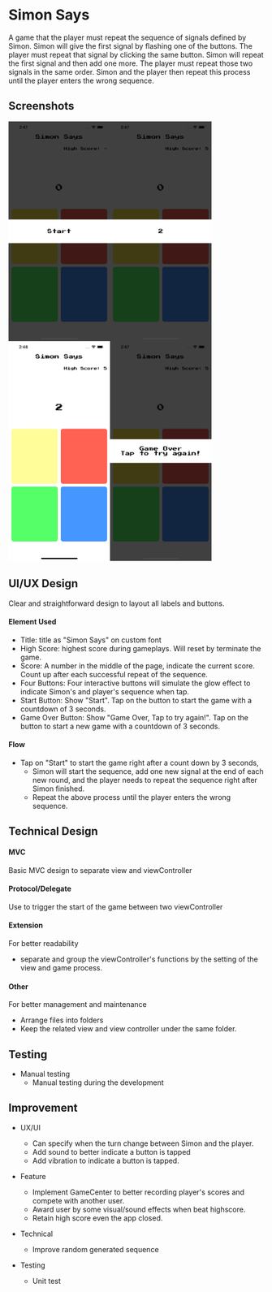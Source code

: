 # Simon Says
A game that the player must repeat the sequence of signals defined by Simon. 
Simon will give the first signal by flashing one of the buttons. The player must repeat that signal by clicking the same button. 
Simon will repeat the first signal and then add one more. The player must repeat those two signals in the same order. 
Simon and the player then repeat this process until the player enters the wrong sequence.

## Screenshots
<img src="previewImages/SimonSays_ScreenShot_Start.png" width=200 align=left>
<img src="previewImages/SimonSays_ScreenShot_CountdownToStart.png" width=200 align=left>
<img src="previewImages/SimonSays_ScreenShot_PlayersTurn.png" width=200 align=left>
<img src="previewImages/SimonSays_ScreenShot_GameOver.png" width=200>


## UI/UX Design
Clear and straightforward design to layout all labels and buttons.

#### Element Used
  - Title: title as "Simon Says" on custom font
  - High Score: highest score during gameplays. Will reset by terminate the game.
  - Score: A number in the middle of the page, indicate the current score. Count up after each successful repeat of the sequence.
  - Four Buttons: Four interactive buttons will simulate the glow effect to indicate Simon's and player's sequence when tap.
  - Start Button: Show "Start". Tap on the button to start the game with a countdown of 3 seconds.
  - Game Over Button: Show "Game Over, Tap to try again!". Tap on the button to start a new game with a countdown of 3 seconds.
  
#### Flow
  - Tap on "Start" to start the game right after a count down by 3 seconds, 
    - Simon will start the sequence, add one new signal at the end of each new round, 
       and the player needs to repeat the sequence right after Simon finished.
    - Repeat the above process until the player enters the wrong sequence.
  
## Technical Design
#### MVC
  Basic MVC design to separate view and viewController

#### Protocol/Delegate 
  Use to trigger the start of the game between two viewController
  
#### Extension
  For better readability
  - separate and group the viewController's functions by the setting of the view and game process.
  
#### Other
  For better management and maintenance
  - Arrange files into folders
  - Keep the related view and view controller under the same folder.
  
## Testing
  - Manual testing
    - Manual testing during the development
  
  
## Improvement
- UX/UI
  - Can specify when the turn change between Simon and the player.
  - Add sound to better indicate a button is tapped
  - Add vibration to indicate a button is tapped.

- Feature
  - Implement GameCenter to better recording player's scores and compete with another user.
  - Award user by some visual/sound effects when beat highscore.
  - Retain high score even the app closed.
  
- Technical
  - Improve random generated sequence
  
- Testing
  - Unit test
  
